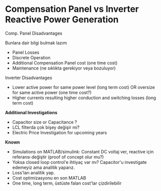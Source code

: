 # Compensation Panel vs Inverter Reactive Power Generation #

Comp. Panel Disadvantages

Bunlara dair bilgi bulmak lazım

- Panel Losses
- Discrete Operation
- Additional Compensation Panel cost (one time cost)
- Maintenance (ne sıklıkta gerekiyor veya bozuluyor)

Inverter Disadvantages  

- Lower active power for same power level (long term cost) OR oversize for same active power (one time cost?)
- Higher currents resulting higher conduction and switching losses (long term cost)

**Additional Investigations**

- Capacitor size or Capacitance ?
- LCL filterda çok bişey değişir mi?  
- Electric Price Investigation for upcoming years

**Known**

- Simulations on MATLAB/simulink: Constant DC voltaj ver, reactive için referansı değiştir (proof of concept olur mu?)
- Yoksa closed loop control'e ihtiyaç var mı? Capacitor'u investigate edemeyiz ama analitik yaparız.
- Loss'ları analitik yap.
- Cost optimizasyonu en son MATLAB
- One time, long term, üstüste falan cost'lar çizdirilebilir

